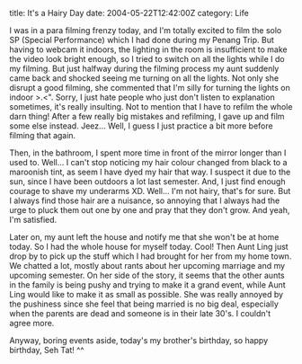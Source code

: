 title: It's a Hairy Day
date: 2004-05-22T12:42:00Z
category: Life

I was in a para filming frenzy today, and I'm totally excited to film the solo SP (Special Performance) which I had done during my Penang Trip. But having to webcam it indoors, the lighting in the room is insufficient to make the video look bright enough, so I tried to switch on all the lights while I do my filming. But just halfway during the filming process my aunt suddenly came back and shocked seeing me turning on all the lights. Not only she disrupt a good filming, she commented that I'm silly for turning the lights on indoor >.<". Sorry, I just hate people who just don't listen to explanation sometimes, it's really insulting. Not to mention that I have to refilm the whole darn thing! After a few really big mistakes and refilming, I gave up and film some else instead. Jeez… Well, I guess I just practice a bit more before filming that again.

Then, in the bathroom, I spent more time in front of the mirror longer than I used to. Well… I can't stop noticing my hair colour changed from black to a maroonish tint, as seem I have dyed my hair that way. I suspect it due to the sun, since I have been outdoors a lot last semester. And, I just find enough courage to shave my underarms XD. Well… I'm not hairy, that's for sure. But I always find those hair are a nuisance, so annoying that I always had the urge to pluck them out one by one and pray that they don't grow. And yeah, I'm satisfied.

Later on, my aunt left the house and notify me that she won't be at home today. So I had the whole house for myself today. Cool! Then Aunt Ling just drop by to pick up the stuff which I had brought for her from my home town. We chatted a lot, mostly about rants about her upcoming marriage and my upcoming semester. On her side of the story, it seems that the other aunts in the family is being pushy and trying to make it a grand event, while Aunt Ling would like to make it as small as possible. She was really annoyed by the pushiness since she feel that being married is no big deal, especially when the parents are dead and someone is in their late 30's. I couldn't agree more.

Anyway, boring events aside, today's my brother's birthday, so happy birthday, Seh Tat! ^^
